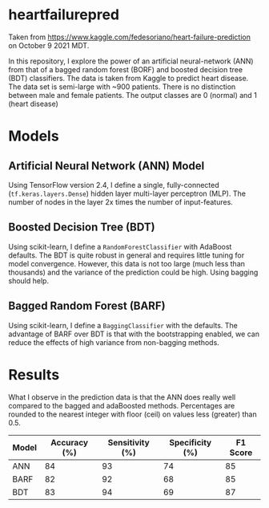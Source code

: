 # heartfailurepred
Taken from https://www.kaggle.com/fedesoriano/heart-failure-prediction on October 9 2021 MDT.

In this repository, I explore the power of an artificial neural-network (ANN) from that of
a bagged random forest (BORF) and boosted decision tree (BDT) classifiers. The data is taken from
Kaggle to predict heart disease. The data set is semi-large
with ~900 patients. There is no distinction between male and female patients. The output classes are 0 (normal)
and 1 (heart disease)

# Models

## Artificial Neural Network (ANN) Model
Using TensorFlow version 2.4, I define a single, fully-connected (```tf.keras.layers.Dense```) hidden layer
multi-layer perceptron (MLP). The number of nodes in the layer 2x times the number of input-features.

## Boosted Decision Tree (BDT)
Using scikit-learn, I define a ```RandomForestClassifier``` with AdaBoost defaults. The BDT is quite robust in 
general and requires little tuning for model convergence. However, this data is not too large (much less than thousands) 
and the variance of the prediction could be high. Using bagging should help.

## Bagged Random Forest (BARF)
Using scikit-learn, I define a ```BaggingClassifier``` with the defaults. The advantage of BARF over BDT is that
with the bootstrapping enabled, we can reduce the effects of high variance from non-bagging
methods.

# Results

What I observe in the prediction data is that the ANN does really well compared to the bagged and adaBoosted methods.
Percentages are rounded to the nearest integer with floor (ceil) on values less (greater) than 0.5.

| Model        | Accuracy (%) | Sensitivity (%) | Specificity (%) | F1 Score | 
|--------------|--------------|-----------------|-----------------|----------|
| ANN          | 84           | 93              | 74              | 85       |
| BARF         | 82           | 92              | 68              | 85       |
| BDT          | 83           | 94              | 69              | 87       |
